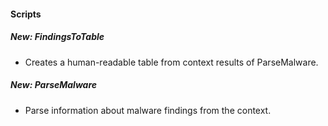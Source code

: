 #### Scripts
##### New: FindingsToTable
- Creates a human-readable table from context results of ParseMalware.

##### New: ParseMalware
- Parse information about malware findings from the context.
